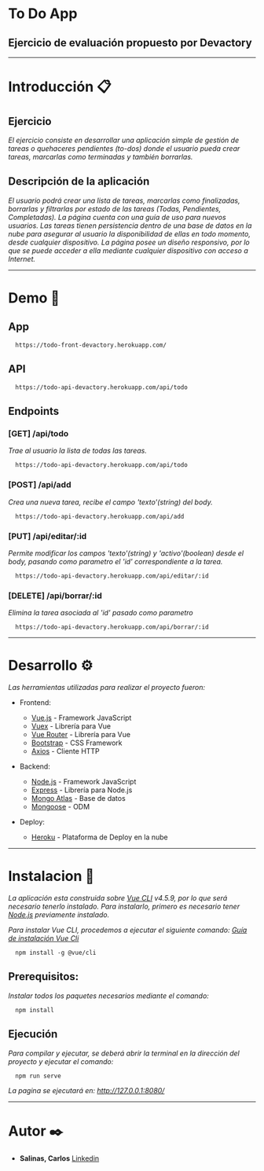 # To Do App
## Ejercicio de evaluación propuesto por Devactory

---

# Introducción 📋
## Ejercicio

_El ejercicio consiste en desarrollar una aplicación simple de gestión de tareas o quehaceres pendientes (to-dos) donde el usuario pueda crear tareas, marcarlas como terminadas y también borrarlas._

## Descripción de la aplicación

_El usuario podrá crear una lista de tareas, marcarlas como finalizadas, borrarlas y filtrarlas por estado de las tareas (Todas, Pendientes, Completadas). La página cuenta con una guía de uso para nuevos usuarios._
_Las tareas tienen persistencia dentro de una base de datos en la nube para asegurar al usuario la disponibilidad de ellas en todo momento, desde cualquier dispositivo._
_La página posee un diseño responsivo, por lo que se puede acceder a ella mediante cualquier dispositivo con acceso a Internet._

---

# Demo 🚀
## App
```
  https://todo-front-devactory.herokuapp.com/
```

## API
```
  https://todo-api-devactory.herokuapp.com/api/todo
```

## Endpoints
### [GET] /api/todo
_Trae al usuario la lista de todas las tareas._
```
  https://todo-api-devactory.herokuapp.com/api/todo
```

### [POST] /api/add
_Crea una nueva tarea, recibe el campo 'texto'(string) del body._
```
  https://todo-api-devactory.herokuapp.com/api/add
```

### [PUT] /api/editar/:id
_Permite modificar los campos 'texto'(string) y 'activo'(boolean) desde el body, pasando como parametro el 'id' correspondiente a la tarea._
```
  https://todo-api-devactory.herokuapp.com/api/editar/:id
```

### [DELETE] /api/borrar/:id
_Elimina la tarea asociada al 'id' pasado como parametro_
```
  https://todo-api-devactory.herokuapp.com/api/borrar/:id
```

---

# Desarrollo ⚙️

_Las herramientas utilizadas para realizar el proyecto fueron:_
  * Frontend:
    * [Vue.js](https://vuejs.org/v2/guide/) - Framework JavaScript
    * [Vuex](https://vuex.vuejs.org/) - Librería para Vue
    * [Vue Router](https://router.vuejs.org/) - Librería para Vue
    * [Bootstrap](https://getbootstrap.com/) - CSS Framework
    * [Axios](https://github.com/axios/axios) - Cliente HTTP
    
    
  * Backend:
    * [Node.js](https://nodejs.org/es/) - Framework JavaScript
    * [Express](https://expressjs.com/es/) - Librería para Node.js
    * [Mongo Atlas](https://www.mongodb.com/cloud/atlas) - Base de datos
    * [Mongoose](https://mongoosejs.com/) - ODM


  * Deploy:
    * [Heroku](https://www.heroku.com/) - Plataforma de Deploy en la nube
---

# Instalacion 🔧
_La aplicación esta construida sobre [Vue CLI](https://cli.vuejs.org/) v4.5.9, por lo que será necesario tenerlo instalado._
_Para instalarlo, primero es necesario tener [Node.js](https://nodejs.org/es/) previamente instalado._

_Para instalar Vue CLI, procedemos a ejecutar el siguiente comando: [Guía de instalación Vue Cli](https://cli.vuejs.org/guide/installation.html)_
```
  npm install -g @vue/cli
```

## Prerequisitos:
_Instalar todos los paquetes necesarios mediante el comando:_
```
  npm install
```

## Ejecución
_Para compilar y ejecutar, se deberá abrir la terminal en la dirección del proyecto y ejecutar el comando:_
```
  npm run serve
```

_La pagina se ejecutará en: http://127.0.0.1:8080/_

---
    
# Autor ✒️
* **Salinas, Carlos** [Linkedin](https://www.linkedin.com/in/carlos-ariel-salinas/)
